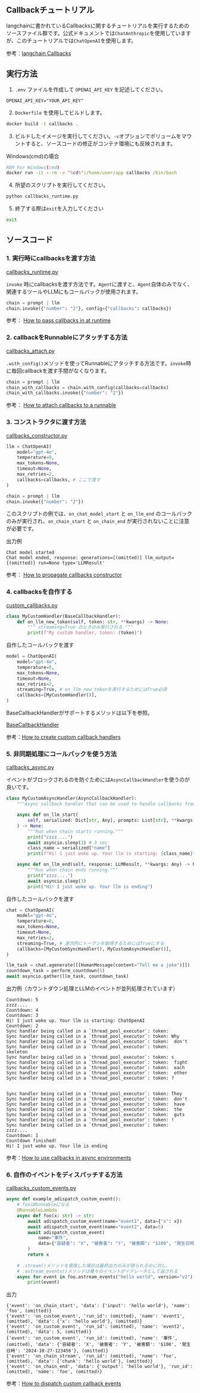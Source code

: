 ## Callbackチュートリアル

langchainに書かれているCallbacksに関するチュートリアルを実行するためのソースファイル群です。公式ドキュメントでは`ChatAnthropic`を使用していますが、このチュートリアルでは`ChatOpenAI`を使用します。

参考：[langchain Callbacks](https://python.langchain.com/docs/how_to/#callbacks)

## 実行方法

1. `.env` ファイルを作成して `OPENAI_API_KEY` を記述してください。

```
OPENAI_API_KEY="YOUR_API_KEY"
```

2. `Dockerfile` を使用してビルドします。

```bash
docker build -t callbacks .
```

3. ビルドしたイメージを実行してください。`-v`オプションでボリュームをマウントすると、ソースコードの修正がコンテナ環境にも反映されます。

Windows(cmd)の場合
```cmd
REM For Windows(cmd)
docker run -it --rm -v "%cd%":/home/user/app callbacks /bin/bash
```

4. 所望のスクリプトを実行してください。

```bash
python callbacks_runtime.py
```

5. 終了する際は`exit`を入力してください

```bash
exit
```

## ソースコード

### 1. 実行時にcallbacksを渡す方法
[callbacks_runtime.py](callbacks_runtime.py)

`invoke` 時にcallbacksを渡す方法です。`Agent`に渡すと、`Agent`自体のみでなく、関連するツールやLLMにもコールバックが使用されます。

```python
chain = prompt | llm 
chain.invoke({"number": "2"}, config={"callbacks": callbacks})
```

参考：
[How to pass callbacks in at runtime](https://python.langchain.com/docs/how_to/callbacks_runtime/)

### 2. callbackをRunnableにアタッチする方法
[callbacks_attach.py](callbacks_attach.py)

`.with_config()`メソッドを使ってRunnableにアタッチする方法です。`invoke`時に毎回callbackを渡す手間がなくなります。

```python
chain = prompt | llm 
chain_with_callbacks = chain.with_config(callbacks=callbacks)
chain_with_callbacks.invoke({"number": "2"})
```

参考：
[How to attach callbacks to a runnable](https://python.langchain.com/docs/how_to/callbacks_attach/)

### 3. コンストラクタに渡す方法
[callbacks_constructor.py](callbacks_constructor.py)

```python
llm = ChatOpenAI(
    model="gpt-4o",
    temperature=0,
    max_tokens=None,
    timeout=None,
    max_retries=2,
    callbacks=callbacks, # ここで渡す
)

chain = prompt | llm
chain.invoke({"number": "2"})
```

このスクリプトの例では、`on_chat_model_start` と `on_llm_end` のコールバックのみが実行され、`on_chain_start` と `on_chain_end` が実行されないことに注意が必要です。

出力例
```
Chat model started
Chat model ended, response: generations=[(omitted)] llm_output={(omitted)} run=None type='LLMResult'
```

参考：
[How to propagate callbacks constructor](https://python.langchain.com/docs/how_to/callbacks_constructor/)

### 4. callbacksを自作する
[custom_callbacks.py](custom_callbacks.py)

```python
class MyCustomHandler(BaseCallbackHandler):
    def on_llm_new_token(self, token: str, **kwargs) -> None:
        """ streaming=True のときのみ実行される """
        print(f"My custom handler, token: {token}")
```

自作したコールバックを渡す
```python
model = ChatOpenAI(
    model="gpt-4o",
    temperature=0,
    max_tokens=None,
    timeout=None,
    max_retries=2,
    streaming=True, # on_llm_new_tokenを実行するためにはTrue必須
    callbacks=[MyCustomHandler()],
)
```

BaseCallbackHandlerがサポートするメソッドは以下を参照。

[BaseCallbackHandler](https://python.langchain.com/api_reference/core/callbacks/langchain_core.callbacks.base.BaseCallbackHandler.html#langchain-core-callbacks-base-basecallbackhandler)


参考：[How to create custom callback handlers](https://python.langchain.com/docs/how_to/custom_callbacks/)

### 5. 非同期処理にコールバックを使う方法
[callbacks_async.py](callbacks_async.py)

イベントがブロックされるのを防ぐためには`AsyncCallbackHandler`を使うのが良いです。
```python
class MyCustomAsyncHandler(AsyncCallbackHandler):
    """Async callback handler that can be used to handle callbacks from langchain."""

    async def on_llm_start(
        self, serialized: Dict[str, Any], prompts: List[str], **kwargs: Any
    ) -> None:
        """Run when chain starts running."""
        print("zzzz....")
        await asyncio.sleep(3) # 3 sec
        class_name = serialized["name"]
        print(f"Hi! I just woke up. Your llm is starting: {class_name}")

    async def on_llm_end(self, response: LLMResult, **kwargs: Any) -> None:
        """Run when chain ends running."""
        print("zzzz....")
        await asyncio.sleep(3)
        print("Hi! I just woke up. Your llm is ending")
```

自作したコールバックを渡す
```python
chat = ChatOpenAI(
    model="gpt-4o",
    temperature=0,
    max_tokens=None,
    timeout=None,
    max_retries=2,
    streaming=True, # 逐次的にトークンを取得するためにはTrueにする
    callbacks=[MyCustomSyncHandler(), MyCustomAsyncHandler()],
)

llm_task = chat.agenerate([[HumanMessage(content="Tell me a joke")]])
countdown_task = perform_countdown(5)
await asyncio.gather(llm_task, countdown_task)
```

出力例（カウントダウン処理とLLMのイベントが並列処理されています）
```
Countdown: 5
zzzz....
Countdown: 4
Countdown: 3
Hi! I just woke up. Your llm is starting: ChatOpenAI
Countdown: 2
Sync handler being called in a `thread_pool_executor`: token:
Sync handler being called in a `thread_pool_executor`: token: Why
Sync handler being called in a `thread_pool_executor`: token:  don't
Sync handler being called in a `thread_pool_executor`: token:  skeleton
Sync handler being called in a `thread_pool_executor`: token: s
Sync handler being called in a `thread_pool_executor`: token:  fight
Sync handler being called in a `thread_pool_executor`: token:  each
Sync handler being called in a `thread_pool_executor`: token:  other
Sync handler being called in a `thread_pool_executor`: token: ?


Sync handler being called in a `thread_pool_executor`: token: They
Sync handler being called in a `thread_pool_executor`: token:  don't
Sync handler being called in a `thread_pool_executor`: token:  have
Sync handler being called in a `thread_pool_executor`: token:  the
Sync handler being called in a `thread_pool_executor`: token:  guts
Sync handler being called in a `thread_pool_executor`: token: !
Sync handler being called in a `thread_pool_executor`: token:
zzzz....
Countdown: 1
Countdown finished!
Hi! I just woke up. Your llm is ending
```

参考：[How to use callbacks in async environments](https://python.langchain.com/docs/how_to/callbacks_async/)

### 6. 自作のイベントをディスパッチする方法
[callbacks_custom_events.py](callbacks_custom_events.py)

```python
async def example_adispatch_custom_event():
    # fooはRunnableになる
    @RunnableLambda
    async def foo(x: str) -> str:
        await adispatch_custom_event(name="event1", data={"x": x})
        await adispatch_custom_event(name="event2", data=5)
        await adispatch_custom_event(
            name="事件",
            data={"容疑者": "X", "被害者": "Y", "被害額": "$100", "発生日時": "2024-10-27-123456"}
        )
        return x
    
    # .stream()メソッドを使用した場合は最終出力のみが得られるのに対し、
    # .astream_events()メソッドは種々のイベントがイテレータとして返される
    async for event in foo.astream_events("hello world", version="v2"):
        print(event)
```

出力
```
{'event': 'on_chain_start', 'data': {'input': 'hello world'}, 'name': 'foo', (omitted)}
{'event': 'on_custom_event', 'run_id': (omitted), 'name': 'event1', (omitted), 'data': {'x': 'hello world'}, (omitted)}
{'event': 'on_custom_event', 'run_id': (omitted), 'name': 'event2', (omitted), 'data': 5, (omitted)}
{'event': 'on_custom_event', 'run_id': (omitted), 'name': '事件', (omitted), 'data': {'容疑者': 'X', '被害者': 'Y', '被害額': '$100', '発生日時': '2024-10-27-123456'}, (omitted)}
{'event': 'on_chain_stream', 'run_id': (omitted), 'name': 'foo', (omitted), 'data': {'chunk': 'hello world'}, (omitted)}
{'event': 'on_chain_end', 'data': {'output': 'hello world'}, 'run_id': (omitted), 'name': 'foo', (omitted)}
```

参考：[How to dispatch custom callback events](https://python.langchain.com/docs/how_to/callbacks_custom_events/)